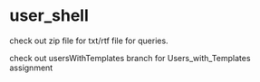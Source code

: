 # user_shell
check out zip file for txt/rtf file for queries.

check out usersWithTemplates branch for Users_with_Templates assignment
